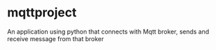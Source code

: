 # mqttproject
An application using python that connects with Mqtt broker, sends and receive message from that broker
